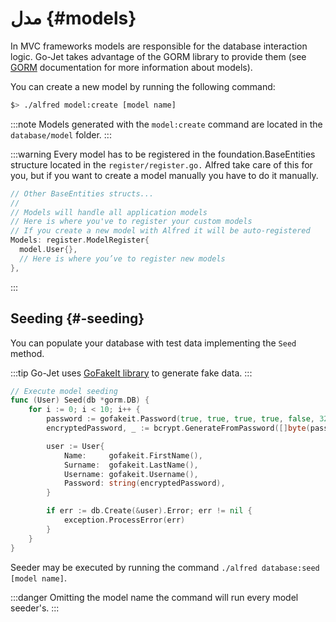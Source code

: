 # مدل {#models}

In MVC frameworks models are responsible for the database interaction logic.
Go-Jet takes advantage of the GORM library to provide them (see [GORM](https://gorm.io/docs/models.html) documentation for more information about models).

You can create a new model by running the following command:

```bash
$> ./alfred model:create [model name]
```

:::note
Models generated with the `model:create` command are located in the `database/model` folder.
:::

:::warning
Every model has to be registered in the foundation.BaseEntities structure located in the `register/register.go.`
Alfred take care of this for you, but if you want to create a model manually you have to do it manually.

```go title="Registrazione di un nuovo modello"
// Other BaseEntities structs...
//
// Models will handle all application models
// Here is where you've to register your custom models
// If you create a new model with Alfred it will be auto-registered
Models: register.ModelRegister{
  model.User{},
  // Here is where you’ve to register new models
},
```

:::

## Seeding {#-seeding}

You can populate your database with test data implementing the `Seed` method.

:::tip
Go-Jet uses [GoFakeIt library](https://github.com/brianvoe/gofakeit) to generate fake data.
:::

```go title="Seeding method of a model"
// Execute model seeding
func (User) Seed(db *gorm.DB) {
    for i := 0; i < 10; i++ {
        password := gofakeit.Password(true, true, true, true, false, 32)
        encryptedPassword, _ := bcrypt.GenerateFromPassword([]byte(password), 14)

        user := User{
            Name:     gofakeit.FirstName(),
            Surname:  gofakeit.LastName(),
            Username: gofakeit.Username(),
            Password: string(encryptedPassword),
        }

        if err := db.Create(&user).Error; err != nil {
            exception.ProcessError(err)
        }
    }
}
```

Seeder may be executed by running the command `./alfred database:seed [model name]`.

:::danger
Omitting the model name the command will run every model seeder's.
:::
